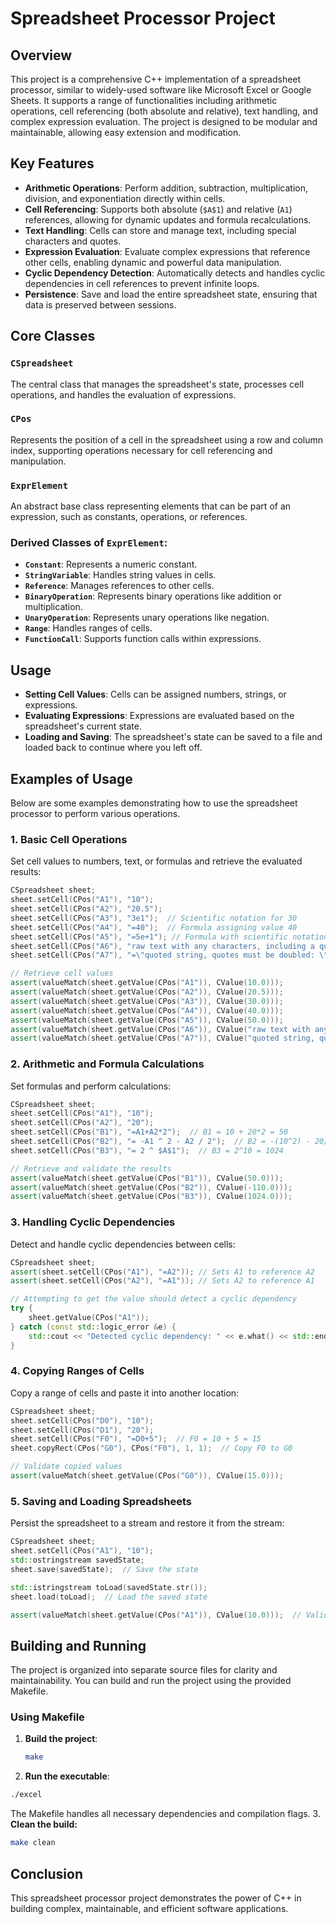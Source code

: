# **Spreadsheet Processor Project** 

## **Overview**

This project is a comprehensive C++ implementation of a spreadsheet processor, similar to widely-used software like Microsoft Excel or Google Sheets. It supports a range of functionalities including arithmetic operations, cell referencing (both absolute and relative), text handling, and complex expression evaluation. The project is designed to be modular and maintainable, allowing easy extension and modification.

## **Key Features**

- **Arithmetic Operations**: Perform addition, subtraction, multiplication, division, and exponentiation directly within cells.
- **Cell Referencing**: Supports both absolute (`$A$1`) and relative (`A1`) references, allowing for dynamic updates and formula recalculations.
- **Text Handling**: Cells can store and manage text, including special characters and quotes.
- **Expression Evaluation**: Evaluate complex expressions that reference other cells, enabling dynamic and powerful data manipulation.
- **Cyclic Dependency Detection**: Automatically detects and handles cyclic dependencies in cell references to prevent infinite loops.
- **Persistence**: Save and load the entire spreadsheet state, ensuring that data is preserved between sessions.

## **Core Classes**

### **`CSpreadsheet`**
The central class that manages the spreadsheet's state, processes cell operations, and handles the evaluation of expressions.

### **`CPos`**
Represents the position of a cell in the spreadsheet using a row and column index, supporting operations necessary for cell referencing and manipulation.

### **`ExprElement`**
An abstract base class representing elements that can be part of an expression, such as constants, operations, or references.

### **Derived Classes of `ExprElement`**:
- **`Constant`**: Represents a numeric constant.
- **`StringVariable`**: Handles string values in cells.
- **`Reference`**: Manages references to other cells.
- **`BinaryOperation`**: Represents binary operations like addition or multiplication.
- **`UnaryOperation`**: Represents unary operations like negation.
- **`Range`**: Handles ranges of cells.
- **`FunctionCall`**: Supports function calls within expressions.


## **Usage**

- **Setting Cell Values**: Cells can be assigned numbers, strings, or expressions.
- **Evaluating Expressions**: Expressions are evaluated based on the spreadsheet's current state.
- **Loading and Saving**: The spreadsheet's state can be saved to a file and loaded back to continue where you left off.

## Examples of Usage

Below are some examples demonstrating how to use the spreadsheet processor to perform various operations.

### 1. Basic Cell Operations

Set cell values to numbers, text, or formulas and retrieve the evaluated results:

```cpp
CSpreadsheet sheet;
sheet.setCell(CPos("A1"), "10");
sheet.setCell(CPos("A2"), "20.5");
sheet.setCell(CPos("A3"), "3e1");  // Scientific notation for 30
sheet.setCell(CPos("A4"), "=40");  // Formula assigning value 40
sheet.setCell(CPos("A5"), "=5e+1"); // Formula with scientific notation
sheet.setCell(CPos("A6"), "raw text with any characters, including a quote \" or a newline\n");
sheet.setCell(CPos("A7"), "=\"quoted string, quotes must be doubled: \"\". Moreover, backslashes are needed for C++.\"");

// Retrieve cell values
assert(valueMatch(sheet.getValue(CPos("A1")), CValue(10.0)));
assert(valueMatch(sheet.getValue(CPos("A2")), CValue(20.5)));
assert(valueMatch(sheet.getValue(CPos("A3")), CValue(30.0)));
assert(valueMatch(sheet.getValue(CPos("A4")), CValue(40.0)));
assert(valueMatch(sheet.getValue(CPos("A5")), CValue(50.0)));
assert(valueMatch(sheet.getValue(CPos("A6")), CValue("raw text with any characters, including a quote \" or a newline\n")));
assert(valueMatch(sheet.getValue(CPos("A7")), CValue("quoted string, quotes must be doubled: \". Moreover, backslashes are needed for C++.")));
```
### 2. Arithmetic and Formula Calculations
Set formulas and perform calculations:
```cpp
CSpreadsheet sheet;
sheet.setCell(CPos("A1"), "10");
sheet.setCell(CPos("A2"), "20");
sheet.setCell(CPos("B1"), "=A1+A2*2");  // B1 = 10 + 20*2 = 50
sheet.setCell(CPos("B2"), "= -A1 ^ 2 - A2 / 2");  // B2 = -(10^2) - 20/2 = -110
sheet.setCell(CPos("B3"), "= 2 ^ $A$1");  // B3 = 2^10 = 1024

// Retrieve and validate the results
assert(valueMatch(sheet.getValue(CPos("B1")), CValue(50.0)));
assert(valueMatch(sheet.getValue(CPos("B2")), CValue(-110.0)));
assert(valueMatch(sheet.getValue(CPos("B3")), CValue(1024.0)));
```
### 3. Handling Cyclic Dependencies
Detect and handle cyclic dependencies between cells:
```cpp
CSpreadsheet sheet;
assert(sheet.setCell(CPos("A1"), "=A2")); // Sets A1 to reference A2
assert(sheet.setCell(CPos("A2"), "=A1")); // Sets A2 to reference A1

// Attempting to get the value should detect a cyclic dependency
try {
    sheet.getValue(CPos("A1"));
} catch (const std::logic_error &e) {
    std::cout << "Detected cyclic dependency: " << e.what() << std::endl;
}
```
### 4. Copying Ranges of Cells
Copy a range of cells and paste it into another location:
```cpp
CSpreadsheet sheet;
sheet.setCell(CPos("D0"), "10");
sheet.setCell(CPos("D1"), "20");
sheet.setCell(CPos("F0"), "=D0+5");  // F0 = 10 + 5 = 15
sheet.copyRect(CPos("G0"), CPos("F0"), 1, 1);  // Copy F0 to G0

// Validate copied values
assert(valueMatch(sheet.getValue(CPos("G0")), CValue(15.0)));
```
### 5. Saving and Loading Spreadsheets
Persist the spreadsheet to a stream and restore it from the stream:
```cpp
CSpreadsheet sheet;
sheet.setCell(CPos("A1"), "10");
std::ostringstream savedState;
sheet.save(savedState);  // Save the state

std::istringstream toLoad(savedState.str());
sheet.load(toLoad);  // Load the saved state

assert(valueMatch(sheet.getValue(CPos("A1")), CValue(10.0)));  // Validate restored value
```
## **Building and Running**

The project is organized into separate source files for clarity and maintainability. You can build and run the project using the provided Makefile.

### **Using Makefile**

1. **Build the project**:
   ```bash
   make
   ```
2. **Run the executable**:
```bash
./excel
```
The Makefile handles all necessary dependencies and compilation flags.
3. **Clean the build:**
```bash
make clean
```

## Conclusion
This spreadsheet processor project demonstrates the power of C++ in building complex, maintainable, and efficient software applications.
